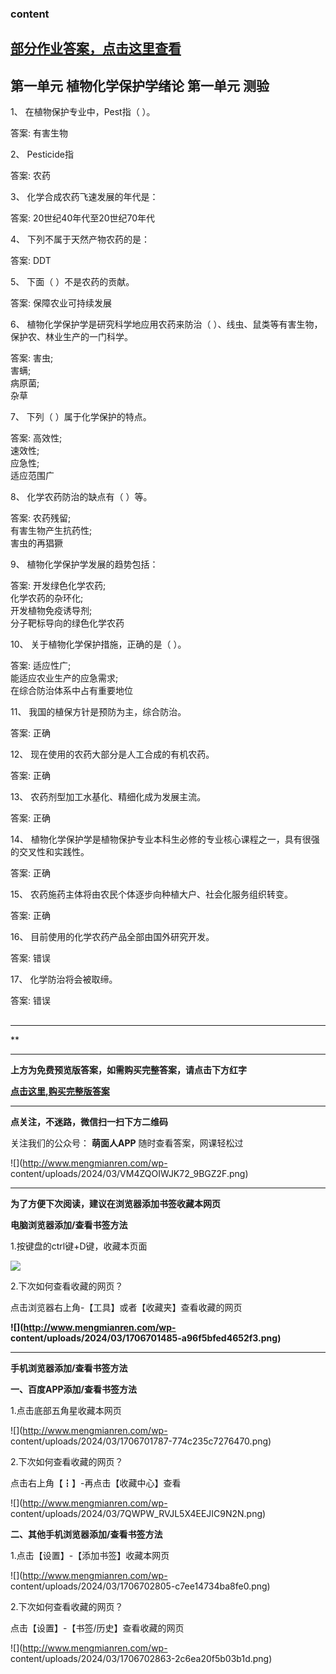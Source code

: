 ### content

## [部分作业答案，点击这里查看](http://mooc.mengmianren.com/mooc/340780.html)

## 第一单元 植物化学保护学绪论 第一单元 测验

1、 在植物保护专业中，Pest指（          ）。

答案: 有害生物  

2、 Pesticide指

答案: 农药

3、 化学合成农药飞速发展的年代是：

答案: 20世纪40年代至20世纪70年代

4、 下列不属于天然产物农药的是：

答案: DDT

5、 下面（      ）不是农药的贡献。

答案: 保障农业可持续发展

6、 植物化学保护学是研究科学地应用农药来防治（          ）、线虫、鼠类等有害生物，保护农、林业生产的一门科学。

答案: 害虫;  
害螨;  
 病原菌;  
 杂草

7、 下列（      ）属于化学保护的特点。

答案: 高效性;  
速效性;  
应急性;  
适应范围广

8、 化学农药防治的缺点有（              ）等。

答案: 农药残留;  
有害生物产生抗药性;  
害虫的再猖獗

9、 植物化学保护学发展的趋势包括：

答案: 开发绿色化学农药;  
化学农药的杂环化;  
开发植物免疫诱导剂;  
分子靶标导向的绿色化学农药

10、 关于植物化学保护措施，正确的是（            ）。

答案: 适应性广;  
能适应农业生产的应急需求;  
在综合防治体系中占有重要地位

11、 我国的植保方针是预防为主，综合防治。

答案: 正确

12、 现在使用的农药大部分是人工合成的有机农药。

答案: 正确

13、 农药剂型加工水基化、精细化成为发展主流。

答案: 正确

14、  植物化学保护学是植物保护专业本科生必修的专业核心课程之一，具有很强的交叉性和实践性。

答案: 正确

15、 农药施药主体将由农民个体逐步向种植大户、社会化服务组织转变。

答案: 正确

16、 目前使用的化学农药产品全部由国外研究开发。

答案: 错误

17、 化学防治将会被取缔。

答案: 错误

##

* * *

**

* * *

**上方为免费预览版答案，如需购买完整答案，请点击下方红字**

[**点击这里,购买完整版答案**](http://mooc.mengmianren.com/mooc/340778.html)

* * *

**点关注，不迷路，微信扫一扫下方二维码**

关注我们的公众号： **萌面人APP** 随时查看答案，网课轻松过

![](http://www.mengmianren.com/wp-
content/uploads/2024/03/VM4ZQOIWJK72_9BGZ2F.png)

* * *

**为了方便下次阅读，建议在浏览器添加书签收藏本网页**

**电脑浏览器添加/查看书签方法**

1.按键盘的ctrl键+D键，收藏本页面

![](http://www.mengmianren.com/wp-content/uploads/2024/03/AF9T_JKKHAJN.png)

2.下次如何查看收藏的网页？

点击浏览器右上角-【工具】或者【收藏夹】查看收藏的网页

**![](http://www.mengmianren.com/wp-
content/uploads/2024/03/1706701485-a96f5bfed4652f3.png)**

* * *

**手机浏览器添加/查看书签方法**

**一、百度APP添加/查看书签方法**

1.点击底部五角星收藏本网页

![](http://www.mengmianren.com/wp-
content/uploads/2024/03/1706701787-774c235c7276470.png)

2.下次如何查看收藏的网页？

点击右上角【┇】-再点击【收藏中心】查看

![](http://www.mengmianren.com/wp-
content/uploads/2024/03/7QWPW_RVJL5X4EEJIC9N2N.png)

**二、其他手机浏览器添加/查看书签方法**

1.点击【设置】-【添加书签】收藏本网页

![](http://www.mengmianren.com/wp-
content/uploads/2024/03/1706702805-c7ee14734ba8fe0.png)

2.下次如何查看收藏的网页？

点击【设置】-【书签/历史】查看收藏的网页

![](http://www.mengmianren.com/wp-
content/uploads/2024/03/1706702863-2c6ea20f5b03b1d.png)

